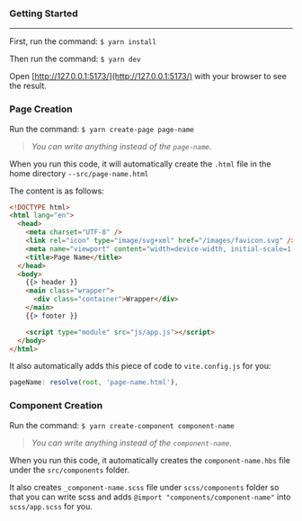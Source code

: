 ### Getting Started

---
First, run the command: `$ yarn install`

Then run the command: `$ yarn dev`

Open [http://127.0.0.1:5173/](http://127.0.0.1:5173/) with your browser to see the result.

### Page Creation

Run the command: `$ yarn create-page page-name`

> _You can write anything instead of the `page-name`_.

When you run this code, it will automatically create the `.html` file in the home directory `--src/page-name.html`

The content is as follows:

```html
<!DOCTYPE html>
<html lang="en">
  <head>
    <meta charset="UTF-8" />
    <link rel="icon" type="image/svg+xml" href="/images/favicon.svg" />
    <meta name="viewport" content="width=device-width, initial-scale=1.0" />
    <title>Page Name</title>
  </head>
  <body>
    {{> header }}
    <main class="wrapper">
      <div class="container">Wrapper</div>
    </main>
    {{> footer }}

    <script type="module" src="js/app.js"></script>
  </body>
</html>
```

It also automatically adds this piece of code to `vite.config.js` for you:

```javascript
pageName: resolve(root, 'page-name.html'),
```

### Component Creation

Run the command: `$ yarn create-component component-name`

> _You can write anything instead of the `component-name`_.

When you run this code, it automatically creates the `component-name.hbs` file under the `src/components` folder.

It also creates `_component-name.scss` file under `scss/components` folder so that you can write scss and adds `@import "components/component-name"` into `scss/app.scss` for you.
